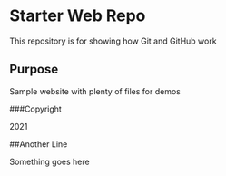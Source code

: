 # Starter Web Repo

This repository is for showing how Git and GitHub work

## Purpose

Sample website with plenty of files for demos

###Copyright

2021

##Another Line

Something goes here